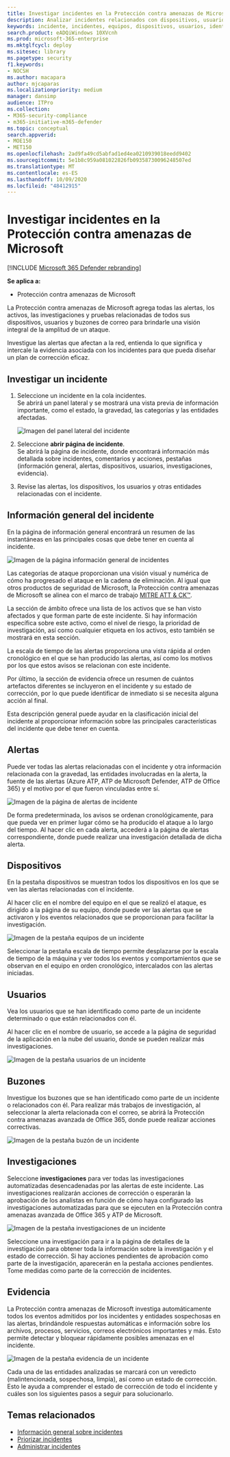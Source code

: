 ```yaml
---
title: Investigar incidentes en la Protección contra amenazas de Microsoft
description: Analizar incidentes relacionados con dispositivos, usuarios y buzones de correo.
keywords: incidente, incidentes, equipos, dispositivos, usuarios, identidades, correo, correo electrónico, buzón, investigación, gráfico, evidencia
search.product: eADQiWindows 10XVcnh
ms.prod: microsoft-365-enterprise
ms.mktglfcycl: deploy
ms.sitesec: library
ms.pagetype: security
f1.keywords:
- NOCSH
ms.author: macapara
author: mjcaparas
ms.localizationpriority: medium
manager: dansimp
audience: ITPro
ms.collection:
- M365-security-compliance
- m365-initiative-m365-defender
ms.topic: conceptual
search.appverid:
- MOE150
- MET150
ms.openlocfilehash: 2ad9fa49cd5abfad1ed4ea0210939018eedd9402
ms.sourcegitcommit: 5e1b8c959a081022826fb09358730096248507ed
ms.translationtype: MT
ms.contentlocale: es-ES
ms.lasthandoff: 10/09/2020
ms.locfileid: "48412915"
---
```

# <a name="investigate-incidents-in-microsoft-threat-protection"></a>Investigar incidentes en la Protección contra amenazas de Microsoft

[!INCLUDE [Microsoft 365 Defender rebranding](../includes/microsoft-defender.md)]


**Se aplica a:**

- Protección contra amenazas de Microsoft

La Protección contra amenazas de Microsoft agrega todas las alertas, los activos, las investigaciones y pruebas relacionadas de todos sus dispositivos, usuarios y buzones de correo para brindarle una visión integral de la amplitud de un ataque.

Investigue las alertas que afectan a la red, entienda lo que significa y intercale la evidencia asociada con los incidentes para que pueda diseñar un plan de corrección eficaz.

## <a name="investigate-an-incident"></a>Investigar un incidente

1. Seleccione un incidente en la cola incidentes. <BR> Se abrirá un panel lateral y se mostrará una vista previa de información importante, como el estado, la gravedad, las categorías y las entidades afectadas.

    ![Imagen del panel lateral del incidente](../../media/incident-side-panel.png)

2. Seleccione **abrir página de incidente**. <BR> Se abrirá la página de incidente, donde encontrará información más detallada sobre incidentes, comentarios y acciones, pestañas (información general, alertas, dispositivos, usuarios, investigaciones, evidencia).

3. Revise las alertas, los dispositivos, los usuarios y otras entidades relacionadas con el incidente.

## <a name="incident-overview"></a>Información general del incidente

En la página de información general encontrará un resumen de las instantáneas en las principales cosas que debe tener en cuenta al incidente.

![Imagen de la página información general de incidentes](../../media/incidents-overview.png)

Las categorías de ataque proporcionan una visión visual y numérica de cómo ha progresado el ataque en la cadena de eliminación. Al igual que otros productos de seguridad de Microsoft, la Protección contra amenazas de Microsoft se alinea con el marco de trabajo [MITRE ATT & CK&trade;](https://attack.mitre.org/).

La sección de ámbito ofrece una lista de los activos que se han visto afectados y que forman parte de este incidente. Si hay información específica sobre este activo, como el nivel de riesgo, la prioridad de investigación, así como cualquier etiqueta en los activos, esto también se mostrará en esta sección.

La escala de tiempo de las alertas proporciona una vista rápida al orden cronológico en el que se han producido las alertas, así como los motivos por los que estos avisos se relacionan con este incidente.

Por último, la sección de evidencia ofrece un resumen de cuántos artefactos diferentes se incluyeron en el incidente y su estado de corrección, por lo que puede identificar de inmediato si se necesita alguna acción al final.

Esta descripción general puede ayudar en la clasificación inicial del incidente al proporcionar información sobre las principales características del incidente que debe tener en cuenta.

## <a name="alerts"></a>Alertas

Puede ver todas las alertas relacionadas con el incidente y otra información relacionada con la gravedad, las entidades involucradas en la alerta, la fuente de las alertas (Azure ATP, ATP de Microsoft Defender, ATP de Office 365) y el motivo por el que fueron vinculadas entre sí.

![Imagen de la página de alertas de incidente](../../media/incident-alerts.png)

De forma predeterminada, los avisos se ordenan cronológicamente, para que pueda ver en primer lugar cómo se ha producido el ataque a lo largo del tiempo. Al hacer clic en cada alerta, accederá a la página de alertas correspondiente, donde puede realizar una investigación detallada de dicha alerta.

## <a name="devices"></a>Dispositivos

En la pestaña dispositivos se muestran todos los dispositivos en los que se ven las alertas relacionadas con el incidente.

Al hacer clic en el nombre del equipo en el que se realizó el ataque, es dirigido a la página de su equipo, donde puede ver las alertas que se activaron y los eventos relacionados que se proporcionan para facilitar la investigación.

![Imagen de la pestaña equipos de un incidente](../../media/incident-machines.png)

Seleccionar la pestaña escala de tiempo permite desplazarse por la escala de tiempo de la máquina y ver todos los eventos y comportamientos que se observan en el equipo en orden cronológico, intercalados con las alertas iniciadas.

## <a name="users"></a>Usuarios

Vea los usuarios que se han identificado como parte de un incidente determinado o que están relacionados con él.

Al hacer clic en el nombre de usuario, se accede a la página de seguridad de la aplicación en la nube del usuario, donde se pueden realizar más investigaciones.

![Imagen de la pestaña usuarios de un incidente](../../media/incident-users.png)

## <a name="mailboxes"></a>Buzones

Investigue los buzones que se han identificado como parte de un incidente o relacionados con él. Para realizar más trabajos de investigación, al seleccionar la alerta relacionada con el correo, se abrirá la Protección contra amenazas avanzada de Office 365, donde puede realizar acciones correctivas.

![Imagen de la pestaña buzón de un incidente](../../media/incident-mailboxes.png)

## <a name="investigations"></a>Investigaciones

Seleccione **investigaciones** para ver todas las investigaciones automatizadas desencadenadas por las alertas de este incidente. Las investigaciones realizarán acciones de corrección o esperarán la aprobación de los analistas en función de cómo haya configurado las investigaciones automatizadas para que se ejecuten en la Protección contra amenazas avanzada de Office 365 y ATP de Microsoft.

![Imagen de la pestaña investigaciones de un incidente](../../media/incident-investigations.png)

Seleccione una investigación para ir a la página de detalles de la investigación para obtener toda la información sobre la investigación y el estado de corrección. Si hay acciones pendientes de aprobación como parte de la investigación, aparecerán en la pestaña acciones pendientes. Tome medidas como parte de la corrección de incidentes.

## <a name="evidence"></a>Evidencia

La Protección contra amenazas de Microsoft investiga automáticamente todos los eventos admitidos por los incidentes y entidades sospechosas en las alertas, brindándole respuestas automáticas e información sobre los archivos, procesos, servicios, correos electrónicos importantes y más. Esto permite detectar y bloquear rápidamente posibles amenazas en el incidente.

![Imagen de la pestaña evidencia de un incidente](../../media/incident-evidence.png)

Cada una de las entidades analizadas se marcará con un veredicto (malintencionada, sospechosa, limpia), así como un estado de corrección. Esto le ayuda a comprender el estado de corrección de todo el incidente y cuáles son los siguientes pasos a seguir para solucionarlo.

## <a name="related-topics"></a>Temas relacionados

- [Información general sobre incidentes](incidents-overview.md)
- [Priorizar incidentes](incident-queue.md)
- [Administrar incidentes](manage-incidents.md)

